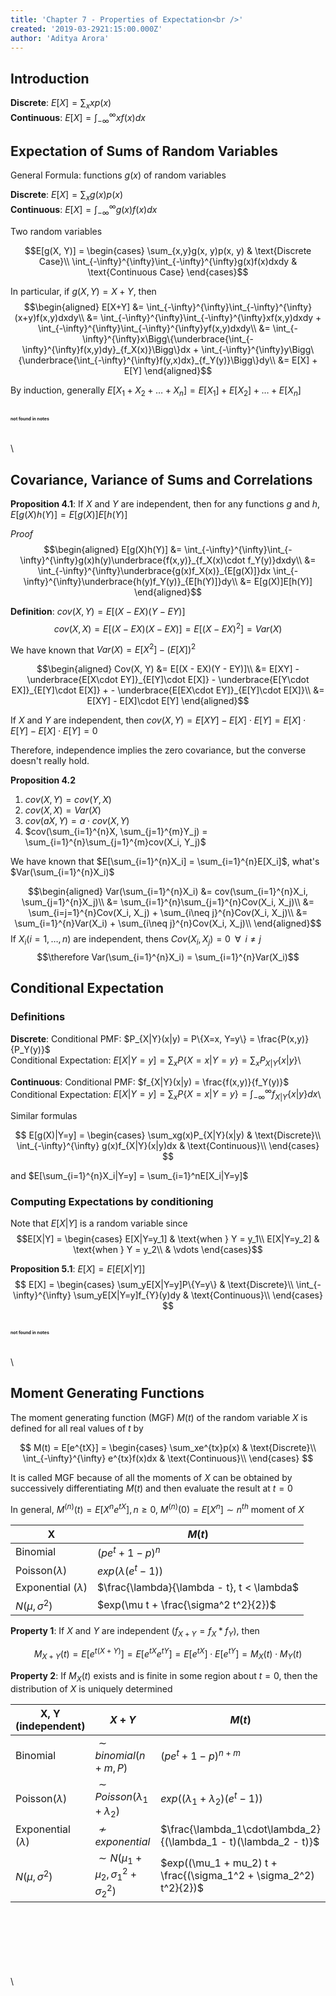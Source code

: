 ```yaml
---
title: 'Chapter 7 - Properties of Expectation<br />'
created: '2019-03-2921:15:00.000Z'
author: 'Aditya Arora'
---
```

## Introduction

**Discrete**: $E[X] = \sum_xxp(x)$\
**Continuous**: $E[X] = \int_{-\infty}^{\infty}xf(x)dx$

## Expectation of Sums of Random Variables

General Formula: functions $g(x)$ of random variables

**Discrete**: $E[X] = \sum_xg(x)p(x)$\
**Continuous**: $E[X] = \int_{-\infty}^{\infty}g(x)f(x)dx$

Two random variables

$$E[g(X, Y)] = 
\begin{cases}
  \sum_{x,y}g(x, y)p(x, y) & \text{Discrete Case}\\
    \int_{-\infty}^{\infty}\int_{-\infty}^{\infty}g(x)f(x)dxdy & \text{Continuous Case}
\end{cases}$$

In particular, if $g(X, Y) = X+Y$, then 
$$\begin{aligned}
E[X+Y] &= \int_{-\infty}^{\infty}\int_{-\infty}^{\infty}(x+y)f(x,y)dxdy\\
&= \int_{-\infty}^{\infty}\int_{-\infty}^{\infty}xf(x,y)dxdy + \int_{-\infty}^{\infty}\int_{-\infty}^{\infty}yf(x,y)dxdy\\
&= \int_{-\infty}^{\infty}x\Bigg\{\underbrace{\int_{-\infty}^{\infty}f(x,y)dy}_{f_X(x)}\Bigg\}dx + \int_{-\infty}^{\infty}y\Bigg\{\underbrace{\int_{-\infty}^{\infty}f(y,x)dx}_{f_Y(y)}\Bigg\}dy\\
&= E[X] + E[Y]
\end{aligned}$$

By induction, generally $E[X_1+X_2+\dots + X_n]=E[X_1] + E[X_2] +\dots + E[X_n]$

## <sub><sub><sub><sub><sub><sub>not found in notes</sub></sub></sub></sub></sub></sub>
\
\

## Covariance, Variance of Sums and Correlations

**Proposition 4.1**: If $X$ and $Y$ are independent, then for any functions $g$ and $h$, $E[g(X)h(Y)] = E[g(X)]E[h(Y)]$

_Proof_
$$\begin{aligned}
E[g(X)h(Y)] &= \int_{-\infty}^{\infty}\int_{-\infty}^{\infty}g(x)h(y)\underbrace{f(x,y)}_{f_X(x)\cdot f_Y(y)}dxdy\\
&= \int_{-\infty}^{\infty}\underbrace{g(x)f_X(x)}_{E[g(X)]}dx
\int_{-\infty}^{\infty}\underbrace{h(y)f_Y(y)}_{E[h(Y)]}dy\\
&= E[g(X)]E[h(Y)]
\end{aligned}$$

**Definition**: $cov(X, Y) = E[(X - EX)(Y-EY)]$
$$cov(X,X) = E[(X-EX)(X-EX)] = E[(X-EX)^2] = Var(X)$$

We have known that $Var(X) = E[X^2] - (E[X])^2$

$$\begin{aligned}
Cov(X, Y) &= E[(X - EX)(Y - EY)]\\
&= E[XY] - \underbrace{E[X\cdot EY]}_{E[Y]\cdot E[X]} - \underbrace{E[Y\cdot EX]}_{E[Y]\cdot E[X]} + - \underbrace{E[EX\cdot EY]}_{E[Y]\cdot E[X]}\\
&= E[XY] - E[X]\cdot E[Y]
\end{aligned}$$


If $X$ and $Y$ are independent, then $cov(X, Y) = E[XY] - E[X]\cdot E[Y] = E[X]\cdot E[Y] -  E[X]\cdot E[Y] = 0$

Therefore, independence implies the zero covariance, but the converse doesn't really hold. 

**Proposition 4.2**

1. $cov(X, Y) = cov(Y, X)$
2. $cov(X,X) = Var(X)$
3. $cov(aX, Y) = a\cdot cov(X, Y)$
4. $cov(\sum_{i=1}^{n}X, \sum_{j=1}^{m}Y_j) = \sum_{i=1}^{n}\sum_{j=1}^{m}cov(X_i, Y_j)$

We have known that $E[\sum_{i=1}^{n}X_i] = \sum_{i=1}^{n}E[X_i]$, what's $Var(\sum_{i=1}^{n}X_i)$

$$\begin{aligned}
Var(\sum_{i=1}^{n}X_i) &= cov(\sum_{i=1}^{n}X_i, \sum_{j=1}^{n}X_j)\\
&= \sum_{i=1}^{n}\sum_{j=1}^{n}Cov(X_i, X_j)\\
&= \sum_{i=j=1}^{n}Cov(X_i, X_j) + \sum_{i\neq j}^{n}Cov(X_i, X_j)\\
&= \sum_{i=1}^{n}Var(X_i) + \sum_{i\neq j}^{n}Cov(X_i, X_j)\\
\end{aligned}$$
If $X_i (i=1,\dots, n)$ are independent, thens $Cov(X_i, X_j) = 0\;\; \forall\;\; i \neq j$
$$\therefore Var(\sum_{i=1}^{n}X_i) = \sum_{i=1}^{n}Var(X_i)$$

## Conditional Expectation

### Definitions

**Discrete**: Conditional PMF: $P_{X|Y}(x|y) = P\{X=x, Y=y\} = \frac{P(x,y)}{P_Y(y)}$\
Conditional Expectation: $E[X|Y=y] = \sum_xP\{X=x|Y=y\} = \sum_xP_{X|Y}\{x|y\}$\

**Continuous**: Conditional PMF: $f_{X|Y}(x|y) = \frac{f(x,y)}{f_Y(y)}$\
Conditional Expectation: $E[X|Y=y] = \sum_xP\{X=x|Y=y\} = \int_{-\infty}^{\infty}f_{X|Y}\{x|y\}dx$\

Similar formulas

$$
E[g(X)|Y=y] = \begin{cases}
\sum_xg(x)P_{X|Y}(x|y) & \text{Discrete}\\
\int_{-\infty}^{\infty} g(x)f_{X|Y}(x|y)dx & \text{Continuous}\\
\end{cases} 
$$

and $E[\sum_{i=1}^{n}X_i|Y=y] = \sum_{i=1}^nE[X_i|Y=y]$

### Computing Expectations by conditioning

Note that $E[X|Y]$ is a random variable since $$E[X|Y] = \begin{cases}
E[X|Y=y_1] & \text{when } Y = y_1\\
E[X|Y=y_2] & \text{when } Y = y_2\\
& \vdots
\end{cases}$$

**Proposition 5.1**: $E[X] = E[E[X|Y]]$
$$
E[X] = \begin{cases}
\sum_yE[X|Y=y]P\{Y=y\} & \text{Discrete}\\
\int_{-\infty}^{\infty} \sum_yE[X|Y=y]f_{Y}(y)dy & \text{Continuous}\\
\end{cases} 
$$

## <sub><sub><sub><sub><sub><sub>not found in notes</sub></sub></sub></sub></sub></sub>
\
\

## Moment Generating Functions

The moment generating function (MGF) $M(t)$ of the random variable $X$ is defined for all real values of $t$ by 

$$
M(t) = E[e^{tX}] = 
\begin{cases}
\sum_xe^{tx}p(x) &  \text{Discrete}\\
\int_{-\infty}^{\infty} e^{tx}f(x)dx & \text{Continuous}\\
\end{cases}
$$


It is called MGF because of all the moments of $X$ can be obtained by successively differentiating $M(t)$ and then evaluate the result at $t = 0$

In general, $M^{(n)}(t) = E[X^ne^{tX}], n \geq 0$, $M^{(n)}(0) = E[X^n]\sim n^{th}$ moment of $X$


| X                     	| $M(t)$                                     	|
|-----------------------	|------------------------------------------	|
| Binomial              	| $(pe^t + 1 - p)^n$                         	|
| Poisson($\lambda$)      	| $exp(\lambda(e^t - 1))$                    	|
| Exponential ($\lambda$)	| $\frac{\lambda}{\lambda - t}, t < \lambda$ 	|
| $N(\mu, \sigma^2)$     	| $exp(\mu t + \frac{\sigma^2 t^2}{2})$      	|


**Property 1**: If $X$ and $Y$ are independent ($f_{X+Y} = f_X * f_Y$), then

$$M_{X+Y}(t) = E[e^{t(X+Y)}] = E[e^{tX}e^{tY}] = E[e^{tX}]\cdot E[e^{tY}] = M_X(t)\cdot M_Y(t)$$

**Property 2**: If $M_X(t)$ exists and is finite in some region about $t=0$, then the distribution of $X$ is uniquely determined

| X, Y (independent)      	| $X+Y$                                            	| $M(t)$                                                            	|
|-------------------------	|------------------------------------------------	|-------------------------------------------------------------------	|
| Binomial                	| $\sim binomial(n+m, P)$                          	| $(pe^t + 1 - p)^{n+m}$                                            	|
| Poisson($\lambda$)      	| $\sim Poisson(\lambda_1 + \lambda_2)$            	| $exp((\lambda_1 + \lambda_2)(e^t - 1))$                           	|
| Exponential ($\lambda$) 	| $\not\sim exponential$                           	| $\frac{\lambda_1\cdot\lambda_2}{(\lambda_1 - t)(\lambda_2 - t)}$  	|
| $N(\mu, \sigma^2)$      	| $\sim N(\mu_1 + \mu_2, \sigma_1^2 + \sigma_2^2)$ 	| $exp((\mu_1 + mu_2) t + \frac{(\sigma_1^2 + \sigma_2^2) t^2}{2})$ 	|




\
\
\
\
\
\
\
  
  
  
  
  
  
  
  
  